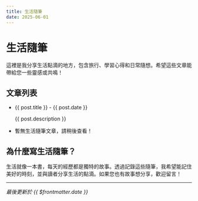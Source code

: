 ```yaml
---
title: 生活隨筆
date: 2025-06-01
---
```


# 生活隨筆

這裡是我分享生活點滴的地方，包含旅行、學習心得和日常隨想。希望這些文章能帶給您一些靈感或共鳴！

## 文章列表

<script setup lang="ts">
import { data as posts } from '../../.vitepress/data/lifestyle.data';
</script>

<ul>
  <li v-for="post in posts" :key="post.url">
    <a :href="post.url">{{ post.title }}</a> - {{ post.date }}
    <p v-if="post.description">{{ post.description }}</p>
  </li>
  <li v-if="!posts.length">暫無生活隨筆文章，請稍後查看！</li>
</ul>

## 為什麼寫生活隨筆？

生活就像一本書，每天的經歷都是獨特的故事。透過記錄這些隨筆，我希望能記住美好的時刻，並與讀者分享生活的點滴。如果您也有故事想分享，歡迎留言！

---

_最後更新於 {{ $frontmatter.date }}_
